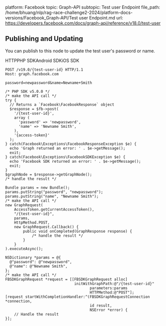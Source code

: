 platform: Facebook
topic: Graph-API
subtopic: Test user Endpoint
file_path: /home/bhuang/nlp/rag-race-challenge2-2024/platform-docs-versions/Facebook_Graph-API/Test user Endpoint.md
url: https://developers.facebook.com/docs/graph-api/reference/v18.0/test-user


## Publishing and Updating

You can publish to this node to update the test user's password or name.

HTTPPHP SDKAndroid SDKiOS SDK

    POST /v19.0/{test-user-id} HTTP/1.1
    Host: graph.facebook.com
    
    password=newpassword&name=Newname+Smith

    /* PHP SDK v5.0.0 */
    /* make the API call */
    try {
      // Returns a `Facebook\FacebookResponse` object
      $response = $fb->post(
        '/{test-user-id}',
        array (
          'password' => 'newpassword',
          'name' => 'Newname Smith',
        ),
        '{access-token}'
      );
    } catch(Facebook\Exceptions\FacebookResponseException $e) {
      echo 'Graph returned an error: ' . $e->getMessage();
      exit;
    } catch(Facebook\Exceptions\FacebookSDKException $e) {
      echo 'Facebook SDK returned an error: ' . $e->getMessage();
      exit;
    }
    $graphNode = $response->getGraphNode();
    /* handle the result */

    Bundle params = new Bundle();
    params.putString("password", "newpassword");
    params.putString("name", "Newname Smith");
    /* make the API call */
    new GraphRequest(
        AccessToken.getCurrentAccessToken(),
        "/{test-user-id}",
        params,
        HttpMethod.POST,
        new GraphRequest.Callback() {
            public void onCompleted(GraphResponse response) {
                /* handle the result */
            }
        }
    ).executeAsync();

    NSDictionary *params = @{
      @"password": @"newpassword",
      @"name": @"Newname Smith",
    };
    /* make the API call */
    FBSDKGraphRequest *request = [[FBSDKGraphRequest alloc]
                                   initWithGraphPath:@"/{test-user-id}"
                                          parameters:params
                                          HTTPMethod:@"POST"];
    [request startWithCompletionHandler:^(FBSDKGraphRequestConnection *connection,
                                          id result,
                                          NSError *error) {
        // Handle the result
    }];
